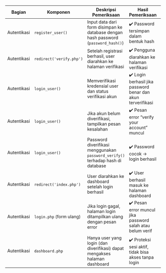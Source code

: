 | **Bagian**   | **Komponen**               | **Deskripsi Pemeriksaan**                                                                 | **Hasil Pemeriksaan**                                    | **Code Program**                                                                                                                                         | **Screenshot Tampilan**         |
|--------------|----------------------------|--------------------------------------------------------------------------------------------|-----------------------------------------------------------|----------------------------------------------------------------------------------------------------------------------------------------------------------|----------------------------------|
| Autentikasi  | `register_user()`           | Input data dari form disimpan ke database dengan hash password (`password_hash()`)         | ✔️ Password tersimpan dalam bentuk hash                   | [Register.php](https://github.com/aryasltnsyh/TESTING-WEB-KELOMPOK-10/blob/main/White%20BOX/Desk%20Checking/Register.php)                             | ![](Register.png)                |
| Autentikasi  | `redirect('verify.php')`    | Setelah registrasi berhasil, user diarahkan ke halaman verifikasi                         | ✔️ Pengguna diarahkan ke halaman verifikasi               | [Register.php](https://github.com/aryasltnsyh/TESTING-WEB-KELOMPOK-10/blob/main/White%20BOX/Desk%20Checking/Register.php)                             | ![](Verify.png)                  |
| Autentikasi  | `login_user()`              | Memverifikasi kredensial user dan status verifikasi akun                                  | ✔️ Login berhasil jika password benar dan akun terverifikasi | [Verify.php](https://github.com/aryasltnsyh/TESTING-WEB-KELOMPOK-10/blob/main/White%20BOX/Desk%20Checking/Verify.php)                                 | ![](Login.png)                   |
| Autentikasi  | `login_user()`              | Jika akun belum diverifikasi, tampilkan pesan kesalahan                                   | ✔️ Pesan error “verify your account” muncul               | [Verify.php](https://github.com/aryasltnsyh/TESTING-WEB-KELOMPOK-10/blob/main/White%20BOX/Desk%20Checking/Verify.php)                                 | ![](Verify.png)                  |
| Autentikasi  | `login_user()`              | Password diverifikasi menggunakan `password_verify()` terhadap hash di database            | ✔️ Password cocok → login berhasil                        | [Login.php](https://github.com/aryasltnsyh/TESTING-WEB-KELOMPOK-10/blob/main/White%20BOX/Desk%20Checking/Login.php)                                   | ![](Login.png)                   |
| Autentikasi  | `redirect('index.php')`     | User diarahkan ke dashboard setelah login berhasil                                        | ✔️ User berhasil masuk ke halaman dashboard               | [Login.php](https://github.com/aryasltnsyh/TESTING-WEB-KELOMPOK-10/blob/main/White%20BOX/Desk%20Checking/Login.php)                                   | ![](Dashboard.png)              |
| Autentikasi  | `login.php` (form ulang)    | Jika login gagal, halaman login ditampilkan ulang dengan pesan error                      | ✔️ Pesan error muncul jika password salah atau belum verif | [Login.php](https://github.com/aryasltnsyh/TESTING-WEB-KELOMPOK-10/blob/main/White%20BOX/Desk%20Checking/Login.php)                                   | ![](Login.png)                   |
| Autentikasi  | `dashboard.php`             | Hanya user yang login (dan diverifikasi) dapat mengakses halaman dashboard                | ✔️ Proteksi sesi aktif, tidak bisa akses tanpa login       | [Dashboard.php](https://github.com/aryasltnsyh/TESTING-WEB-KELOMPOK-10/blob/main/White%20BOX/Desk%20Checking/Dashboard.php)                           | ![](Dashboard.png)              |
